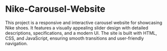 # Nike-Carousel-Website
This project is a responsive and interactive carousel website for showcasing Nike shoes. It features a visually appealing slider design with detailed descriptions, specifications, and a modern UI. The site is built with HTML, CSS, and JavaScript, ensuring smooth transitions and user-friendly navigation.
